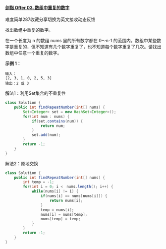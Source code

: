#### [剑指 Offer 03. 数组中重复的数字](https://leetcode-cn.com/problems/shu-zu-zhong-zhong-fu-de-shu-zi-lcof/)

难度简单287收藏分享切换为英文接收动态反馈

找出数组中重复的数字。


在一个长度为 n 的数组 nums 里的所有数字都在 0～n-1 的范围内。数组中某些数字是重复的，但不知道有几个数字重复了，也不知道每个数字重复了几次。请找出数组中任意一个重复的数字。

**示例 1：**

```
输入：
[2, 3, 1, 0, 2, 5, 3]
输出：2 或 3 
```

 

解法1：利用Set集合的不重复性

```java
class Solution {
    public int findRepeatNumber(int[] nums) {
        Set<Integer> set = new HashSet<Integer>();
        for(int num : nums) {
            if(set.contains(num)) {
                return num;
            }
            set.add(num);
        }
        return -1;
    }
}
```

解法2：原地交换

```java
class Solution {
    public int findRepeatNumber(int[] nums) {
        int temp = -1;
        for(int i = 0; i <　nums.length(); i++) {
            while(nums[i] != i) {
            	if(nums[i] == nums[nums[i]]) {
                    return nums[i];
                }
                temp = nums[i];
                nums[i] = nums[temp];
                nums[temp] = temp;
            }
        }
        return -1;
    }
}
```

